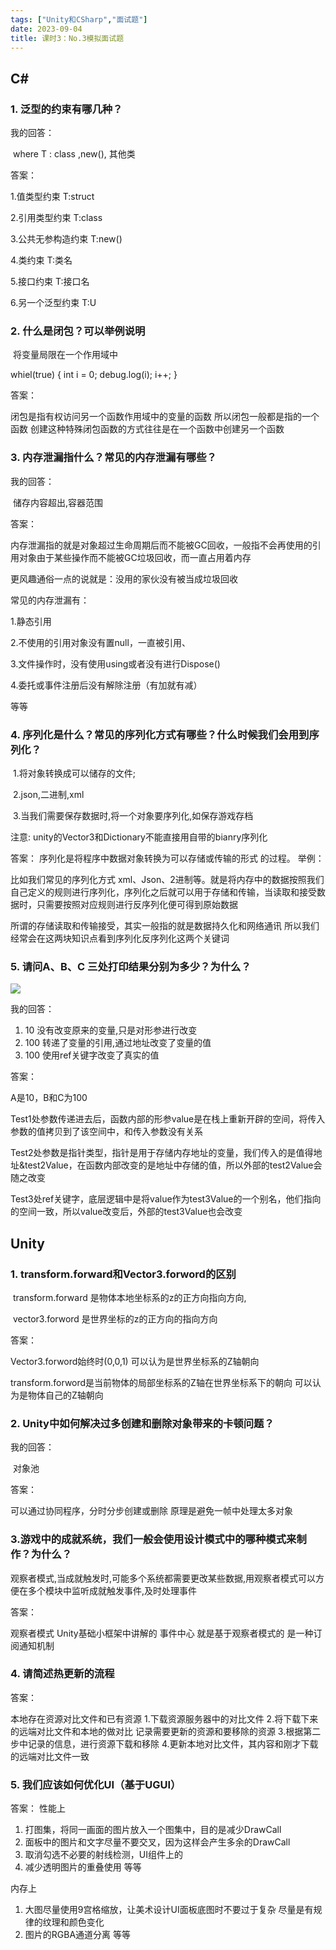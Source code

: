 ```yaml
---
tags: ["Unity和CSharp","面试题"]
date: 2023-09-04
title: 课时3：No.3模拟面试题 
---
```

## **C#**

### **1. 泛型的约束有哪几种？**

我的回答：

​	where T : class ,new(), 其他类

答案：

1.值类型约束 T:struct

2.引用类型约束 T:class

3.公共无参构造约束 T:new()

4.类约束 T:类名

5.接口约束 T:接口名

6.另一个泛型约束 T:U

### **2.** **什么是闭包？可以举例说明**

​	将变量局限在一个作用域中


whiel(true) {
    int i = 0;
    debug.log(i);
    i++;
}


答案：

闭包是指有权访问另一个函数作用域中的变量的函数
所以闭包一般都是指的一个函数
创建这种特殊闭包函数的方式往往是在一个函数中创建另一个函数

### **3. 内存泄漏指什么？常见的内存泄漏有哪些？**

我的回答：

​	储存内容超出,容器范围

答案：

内存泄漏指的就是对象超过生命周期后而不能被GC回收，一般指不会再使用的引用对象由于某些操作而不能被GC垃圾回收，而一直占用着内存

更风趣通俗一点的说就是：没用的家伙没有被当成垃圾回收

常见的内存泄漏有：

1.静态引用

2.不使用的引用对象没有置null，一直被引用、

3.文件操作时，没有使用using或者没有进行Dispose()

4.委托或事件注册后没有解除注册（有加就有减）

等等

### **4.** **序列化是什么？常见的序列化方式有哪些？什么时候我们会用到序列化？**

​	1.将对象转换成可以储存的文件;

​	2.json,二进制,xml

​	3.当我们需要保存数据时,将一个对象要序列化,如保存游戏存档

注意: unity的Vector3和Dictionary不能直接用自带的bianry序列化


答案：
序列化是将程序中数据对象转换为可以存储或传输的形式 的过程。
举例：

比如我们常见的序列化方式 xml、Json、2进制等。就是将内存中的数据按照我们自己定义的规则进行序列化，序列化之后就可以用于存储和传输，当读取和接受数据时，只需要按照对应规则进行反序列化便可得到原始数据

所谓的存储读取和传输接受，其实一般指的就是数据持久化和网络通讯
所以我们经常会在这两块知识点看到序列化反序列化这两个关键词
### **5.** **请问A、B、C 三处打印结果分别为多少？为什么？**

![](/images/posts/122433197650192447.png)

我的回答：

1. 10 没有改变原来的变量,只是对形参进行改变
2. 100 转递了变量的引用,通过地址改变了变量的值
3. 100 使用ref关键字改变了真实的值

答案：

A是10，B和C为100

Test1处参数传递进去后，函数内部的形参value是在栈上重新开辟的空间，将传入参数的值拷贝到了该空间中，和传入参数没有关系

Test2处参数是指针类型，指针是用于存储内存地址的变量，我们传入的是值得地址&test2Value，在函数内部改变的是地址中存储的值，所以外部的test2Value会随之改变

Test3处ref关键字，底层逻辑中是将value作为test3Value的一个别名，他们指向的空间一致，所以value改变后，外部的test3Value也会改变

## **Unity**

### **1.** **transform.forward和Vector3.forword的区别**

​	transform.forward 是物体本地坐标系的z的正方向指向方向,

​	vector3.forword 是世界坐标的z的正方向的指向方向



答案：

Vector3.forword始终时(0,0,1)
可以认为是世界坐标系的Z轴朝向

transform.forword是当前物体的局部坐标系的Z轴在世界坐标系下的朝向
可以认为是物体自己的Z轴朝向

### **2. Unity中如何解决过多创建和删除对象带来的卡顿问题？**

我的回答：

​	对象池

答案：

可以通过协同程序，分时分步创建或删除
原理是避免一帧中处理太多对象	

### **3.游戏中的成就系统，我们一般会使用设计模式中的哪种模式来制作？为什么？**

​	观察者模式,当成就触发时,可能多个系统都需要更改某些数据,用观察者模式可以方便在多个模块中监听成就触发事件,及时处理事件


答案：

观察者模式
Unity基础小框架中讲解的 事件中心 就是基于观察者模式的
是一种订阅通知机制

### **4. 请简述热更新的流程**

答案：

本地存在资源对比文件和已有资源
1.下载资源服务器中的对比文件
2.将下载下来的远端对比文件和本地的做对比
   记录需要更新的资源和要移除的资源
3.根据第二步中记录的信息，进行资源下载和移除
4.更新本地对比文件，其内容和刚才下载的远端对比文件一致




### **5. 我们应该如何优化UI（基于UGUI）**

答案：
性能上
1. 打图集，将同一画面的图片放入一个图集中，目的是减少DrawCall
2. 面板中的图片和文字尽量不要交叉，因为这样会产生多余的DrawCall
3. 取消勾选不必要的射线检测，UI组件上的
4. 减少透明图片的重叠使用
等等

内存上
1. 大图尽量使用9宫格缩放，让美术设计UI面板底图时不要过于复杂
尽量是有规律的纹理和颜色变化
2. 图片的RGBA通道分离
等等


